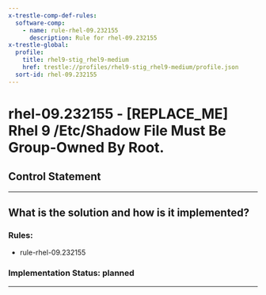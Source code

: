 ```yaml
---
x-trestle-comp-def-rules:
  software-comp:
    - name: rule-rhel-09.232155
      description: Rule for rhel-09.232155
x-trestle-global:
  profile:
    title: rhel9-stig_rhel9-medium
    href: trestle://profiles/rhel9-stig_rhel9-medium/profile.json
  sort-id: rhel-09.232155
---
```


# rhel-09.232155 - \[REPLACE_ME\] Rhel 9 /Etc/Shadow File Must Be Group-Owned By Root.

## Control Statement

______________________________________________________________________

## What is the solution and how is it implemented?

<!-- For implementation status enter one of: implemented, partial, planned, alternative, not-applicable -->

<!-- Note that the list of rules under ### Rules: is read-only and changes will not be captured after assembly to JSON -->

<!-- Add control implementation description here for control: rhel-09.232155 -->

### Rules:

  - rule-rhel-09.232155

### Implementation Status: planned

______________________________________________________________________
